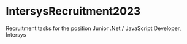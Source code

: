 # IntersysRecruitment2023
Recruitment tasks for the position Junior .Net / JavaScript Developer, Intersys
